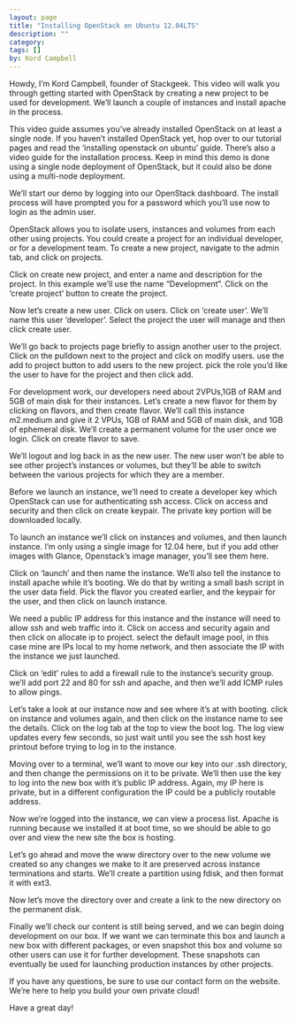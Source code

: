 ```yaml
---
layout: page
title: "Installing OpenStack on Ubuntu 12.04LTS"
description: ""
category: 
tags: []
by: Kord Campbell
---
```

Howdy, I’m Kord Campbell, founder of Stackgeek.  This video will walk you through getting started with OpenStack by creating a new project to be used for development.  We’ll launch a couple of instances and install apache in the process.

This video guide assumes you’ve already installed OpenStack on at least a single node.  If you haven’t installed OpenStack yet, hop over to our tutorial pages and read the ‘installing openstack on ubuntu’ guide.  There’s also a video guide for the installation process.  Keep in mind this demo is done using a single node deployment of OpenStack, but it could also be done using a multi-node deployment.

We’ll start our demo by logging into our OpenStack dashboard.  The install process will have prompted you for a password which you’ll use now to login as the admin user.

OpenStack allows you to isolate users, instances and volumes from each other using projects.  You could create a project for an individual developer, or for a development team.  To create a new project, navigate to the admin tab, and click on projects. 

Click on create new project, and enter a name and description for the project.  In this example we’ll use the name “Development”. Click on the ‘create project’ button to create the project.

Now let’s create a new user.  Click on users.  Click on ‘create user’.  We’ll name this user ‘developer’.  Select the project the user will manage and then click create user.  

We’ll go back to projects page briefly to assign another user to the project.  Click on the pulldown next to the project and click on modify users.  use the add to project button to add users to the new project.  pick the role you’d like the user to have for the project and then click add.

For development work, our developers need about 2VPUs,1GB of RAM and 5GB of main disk for their instances.  Let’s create a new flavor for them by clicking on flavors, and then create flavor.  We’ll call this instance m2.medium and give it 2 VPUs, 1GB of RAM and 5GB of main disk, and 1GB of ephemeral disk.  We’ll create a permanent volume for the user once we login.  Click on create flavor to save.

We’ll logout and log back in as the new user.  The new user won’t be able to see other project’s instances or volumes, but they’ll be able to switch between the various projects for which they are a member.

Before we launch an instance, we’ll need to create a developer key which OpenStack can use for authenticating ssh access.  Click on access and security and then click on create keypair.  The private key portion will be downloaded locally.

To launch an instance we’ll click on instances and volumes, and then launch instance.  I’m only using a single image for 12.04 here, but if you add other images with Glance, Openstack’s image manager, you’ll see them here. 

Click on ‘launch’ and then name the instance.  We’ll also tell the instance to install apache while it’s booting.  We do that by writing a small bash script in the user data field.  Pick the flavor you created earlier, and the keypair for the user, and then click on launch instance.

We need a public IP address for this instance and the instance will need to allow ssh and web traffic into it.  Click on access and security again and then click on allocate ip to project.  select the default image pool, in this case mine are IPs local to my home network, and then associate the IP with the instance we just launched.

Click on ‘edit’ rules to add a firewall rule to the instance’s security group.  we’ll add port 22 and 80 for ssh and apache, and then we’ll add ICMP rules to allow pings.

Let’s take a look at our instance now and see where it’s at with booting.  click on instance and volumes again, and then click on the instance name to see the details.  Click on the log tab at the top to view the boot log.  The log view updates every few seconds, so just wait until you see the ssh host key printout before trying to log in to the instance.

Moving over to a terminal, we’ll want to move our key into our .ssh directory, and then change the permissions on it to be private.  We’ll then use the key to log into the new box with it’s public IP address.  Again, my IP here is private, but in a different configuration the IP could be a publicly routable address.

Now we’re logged into the instance, we can view a process list.  Apache is running because we installed it at boot time, so we should be able to go over and view the new site the box is hosting.  

Let’s go ahead and move the www directory over to the new volume we created so any changes we make to it are preserved across instance terminations and starts.  We’ll create a partition using fdisk, and then format it with ext3.

Now let’s move the directory over and create a link to the new directory on the permanent disk.  

Finally we’ll check our content is still being served, and we can begin doing development on our box.  If we want we can terminate this box and launch a new box with different packages, or even snapshot this box and volume so other users can use it for further development.  These snapshots can eventually be used for launching production instances by other projects.

If you have any questions, be sure to use our contact form on the website.  We’re here to help you build your own private cloud!

Have a great day!
